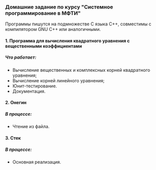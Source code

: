 ### Домашние задание по курсу "Системное программирование в МФТИ"

Программы пишутся на подмножестве C языка C++, совместимы с компилятором GNU C++ или аналогичными.

#### 1. Программа для вычисления квадратного уравнения с вещественными коэффициентами

##### Что работает:
* Вычисление вещественных и комплексных корней квадратного уравнения;
* Вычисление корней линейного уравнения;
* Юнит-тестирование.
* Документация.

#### 2. Онегин

##### В процессе:
* Чтение из файла.

#### 3. Стек

##### В процессе:
* Основная реализация.
